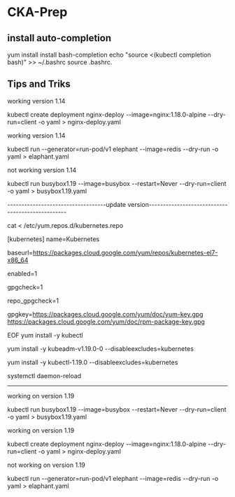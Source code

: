 # CKA-Prep
## install auto-completion
yum install install bash-completion
echo "source <(kubectl completion bash)" >> ~/.bashrc
source .bashrc.


## Tips and Triks

working version 1.14

kubectl create deployment nginx-deploy --image=nginx:1.18.0-alpine --dry-run=client -o yaml > nginx-deploy.yaml 

working version 1.14

kubectl run --generator=run-pod/v1 elephant --image=redis --dry-run -o yaml > elaphant.yaml

not working version 1.14

kubectl run busybox1.19 --image=busybox --restart=Never --dry-run=client -o yaml > busybox1.19.yaml 

-----------------------------------update version-------------------------------------------------

cat <<EOF > /etc/yum.repos.d/kubernetes.repo
  
[kubernetes]
name=Kubernetes

baseurl=https://packages.cloud.google.com/yum/repos/kubernetes-el7-x86_64

enabled=1

gpgcheck=1

repo_gpgcheck=1

gpgkey=https://packages.cloud.google.com/yum/doc/yum-key.gpg https://packages.cloud.google.com/yum/doc/rpm-package-key.gpg

EOF
yum install -y kubectl

yum install -y kubeadm-v1.19.0-0 --disableexcludes=kubernetes

yum install -y kubectl-1.19.0 --disableexcludes=kubernetes

systemctl daemon-reload

-----------------------------------------------------------------------------------------------------

working on version 1.19

kubectl run busybox1.19 --image=busybox --restart=Never --dry-run=client -o yaml > busybox1.19.yaml 

working on version 1.19

kubectl create deployment nginx-deploy --image=nginx:1.18.0-alpine --dry-run=client -o yaml > nginx-deploy.yaml

not working on version 1.19

kubectl run --generator=run-pod/v1 elephant --image=redis --dry-run -o yaml > elaphant.yaml

